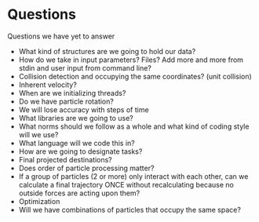 # Questions
Questions we have yet to answer

* What kind of structures are we going to hold our data?
* How do we take in input parameters? Files? Add more and more from stdin and user input from command line?
* Collision detection and occupying the same coordinates? (unit collision)
* Inherent velocity?
* When are we initializing threads?
* Do we have particle rotation?
* We will lose accuracy with steps of time
* What libraries are we going to use?
* What norms should we follow as a whole and what kind of coding style will we use?
* What language will we code this in?
* How are we going to designate tasks?
* Final projected destinations?
* Does order of particle processing matter?
* If a group of particles (2 or more) only interact with each other, can we calculate a final trajectory ONCE without recalculating because no outside forces are acting upon them?
* Optimization
* Will we have combinations of particles that occupy the same space?
